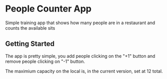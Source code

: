# People Counter App

Simple training app that shows how many people are in a restaurant and counts the available sits

## Getting Started

The app is pretty simple, you add people clicking on the "+1" button and remove people clicking on "-1" button. 

The maximium capacity on the local is, in the current version, set at 12 total.
